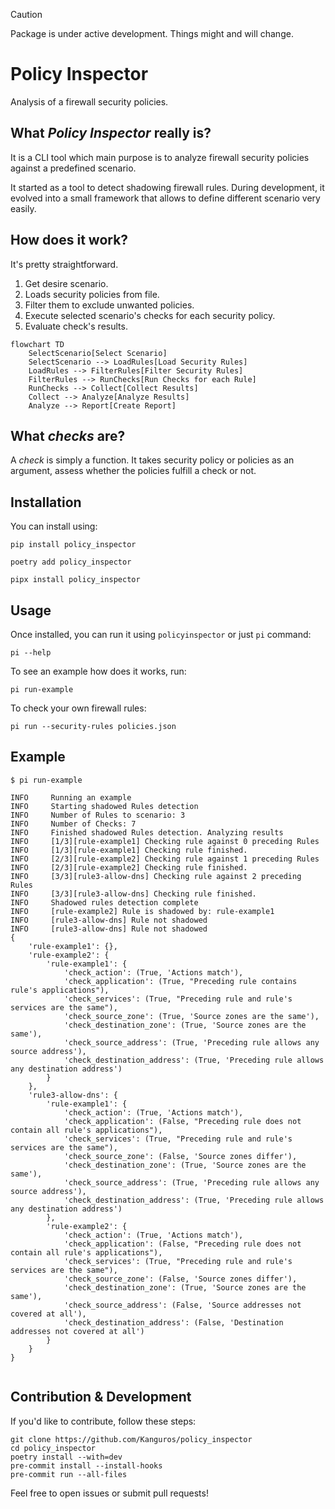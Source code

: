 > [!CAUTION]
> Package is under active development. Things might and will change.

# Policy Inspector

Analysis of a firewall security policies.

## What _Policy Inspector_ really is?

It is a CLI tool which main purpose is to analyze firewall
security policies against a predefined scenario.

It started as a tool to detect shadowing firewall rules. During development, it evolved
into a small framework that allows to define different scenario very
easily.

## How does it work?

It's pretty straightforward.

1. Get desire scenario.
2. Loads security policies from file.
3. Filter them to exclude unwanted policies.
4. Execute selected scenario's checks for each security policy.
5. Evaluate check's results.

```mermaid
flowchart TD
    SelectScenario[Select Scenario]
    SelectScenario --> LoadRules[Load Security Rules]
    LoadRules --> FilterRules[Filter Security Rules]
    FilterRules --> RunChecks[Run Checks for each Rule]
    RunChecks --> Collect[Collect Results]
    Collect --> Analyze[Analyze Results]
    Analyze --> Report[Create Report]
```

## What _checks_ are?

A _check_ is simply a function. It takes security policy or policies as an argument, assess whether the policies fulfill a check or not.

## Installation

You can install using:

```shell
pip install policy_inspector
```

```shell
poetry add policy_inspector
```

```shell
pipx install policy_inspector
```

## Usage

Once installed, you can run it using `policyinspector` or just `pi` command:

```shell
pi --help
```

To see an example how does it works, run:

```shell
pi run-example
```

To check your own firewall rules:

```shell
pi run --security-rules policies.json
```

## Example

```shell
$ pi run-example

INFO     Running an example
INFO     Starting shadowed Rules detection
INFO     Number of Rules to scenario: 3
INFO     Number of Checks: 7
INFO     Finished shadowed Rules detection. Analyzing results
INFO     [1/3][rule-example1] Checking rule against 0 preceding Rules
INFO     [1/3][rule-example1] Checking rule finished.
INFO     [2/3][rule-example2] Checking rule against 1 preceding Rules
INFO     [2/3][rule-example2] Checking rule finished.
INFO     [3/3][rule3-allow-dns] Checking rule against 2 preceding Rules
INFO     [3/3][rule3-allow-dns] Checking rule finished.
INFO     Shadowed rules detection complete
INFO     [rule-example2] Rule is shadowed by: rule-example1
INFO     [rule3-allow-dns] Rule not shadowed
INFO     [rule3-allow-dns] Rule not shadowed
{
    'rule-example1': {},
    'rule-example2': {
        'rule-example1': {
            'check_action': (True, 'Actions match'),
            'check_application': (True, "Preceding rule contains rule's applications"),
            'check_services': (True, "Preceding rule and rule's services are the same"),
            'check_source_zone': (True, 'Source zones are the same'),
            'check_destination_zone': (True, 'Source zones are the same'),
            'check_source_address': (True, 'Preceding rule allows any source address'),
            'check_destination_address': (True, 'Preceding rule allows any destination address')
        }
    },
    'rule3-allow-dns': {
        'rule-example1': {
            'check_action': (True, 'Actions match'),
            'check_application': (False, "Preceding rule does not contain all rule's applications"),
            'check_services': (True, "Preceding rule and rule's services are the same"),
            'check_source_zone': (False, 'Source zones differ'),
            'check_destination_zone': (True, 'Source zones are the same'),
            'check_source_address': (True, 'Preceding rule allows any source address'),
            'check_destination_address': (True, 'Preceding rule allows any destination address')
        },
        'rule-example2': {
            'check_action': (True, 'Actions match'),
            'check_application': (False, "Preceding rule does not contain all rule's applications"),
            'check_services': (True, "Preceding rule and rule's services are the same"),
            'check_source_zone': (False, 'Source zones differ'),
            'check_destination_zone': (True, 'Source zones are the same'),
            'check_source_address': (False, 'Source addresses not covered at all'),
            'check_destination_address': (False, 'Destination addresses not covered at all')
        }
    }
}


```

## Contribution & Development

If you'd like to contribute, follow these steps:

```shell
git clone https://github.com/Kanguros/policy_inspector
cd policy_inspector
poetry install --with=dev
pre-commit install --install-hooks
pre-commit run --all-files
```

Feel free to open issues or submit pull requests!
